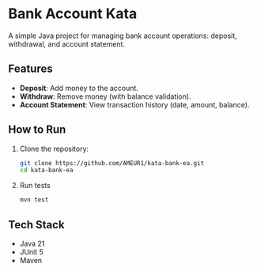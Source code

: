 # Bank Account Kata

A simple Java project for managing bank account operations: deposit, withdrawal, and account statement.

## Features
- **Deposit**: Add money to the account.
- **Withdraw**: Remove money (with balance validation).
- **Account Statement**: View transaction history (date, amount, balance).

## How to Run
1. Clone the repository:
   ```bash
   git clone https://github.com/AMEUR1/kata-bank-ea.git
   cd kata-bank-ea
   ```
2. Run tests
    ```bash
    mvn test
    ```
## Tech Stack
- Java 21
- JUnit 5
- Maven